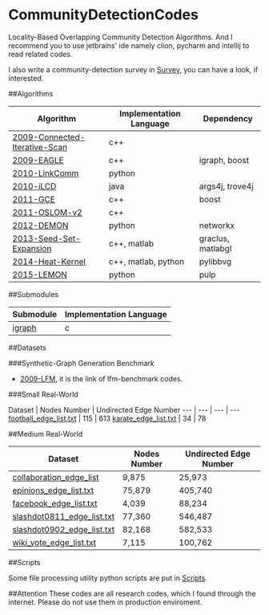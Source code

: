 # CommunityDetectionCodes
Locality-Based Overlapping Community Detection Algorithms. 
And I recommend you to use jetbrains' ide namely clion, pycharm and intellij to 
read related codes. 

I also write a community-detection survey in [Survey](Survey), you can have a look, if interested. 

##Algorithms

Algorithm | Implementation Language | Dependency
--- | --- | ---
[2009-Connected-Iterative-Scan](2009-Connected-Iterative-Scan) | c++ |
[2009-EAGLE](2009-EAGLE) | c++ | igraph, boost
[2010-LinkComm](2010-LinkCommunity) | python| 
[2010-iLCD](2010-iLCD) | java | args4j, trove4j
[2011-GCE](2011-GCE) | c++ | boost
[2011-OSLOM-v2](2011-OSLOM-v2) | c++ |
[2012-DEMON](2012-DEMON) | python | networkx
[2013-Seed-Set-Expansion](2013-Seed-Set-Expansion) | c++, matlab | graclus, matlabgl
[2014-Heat-Kernel](2014-Heat-Kernel) | c++, matlab, python | pylibbvg 
[2015-LEMON](2015-LEMON) | python | pulp


##Submodules

Submodule | Implementation Language
--- | ---
[igraph](https://github.com/igraph/igraph) | c

##Datasets

###Synthetic-Graph Generation Benchmark
- [2009-LFM](2009-LFM-Benchmark), it is the link of lfm-benchmark codes.


###Small Real-World

Dataset | Nodes Number | Undirected Edge Number
--- | --- | --- | --- 
[football_edge_list.txt](Datasets/football_edge_list.txt) | 115 | 613
[karate_edge_list.txt](Datasets/karate_edge_list.txt) | 34 | 78

##Medium Real-World

Dataset |  Nodes Number | Undirected Edge Number
--- | ---  | --- 
[collaboration_edge_list](Datasets/collaboration_edge_list.txt)  | 9,875 | 25,973
[epinions_edge_list.txt](Datasets/epinions_edge_list.txt)  | 75,879 | 405,740
[facebook_edge_list.txt](Datasets/facebook_edge_list.txt)  | 4,039 | 88,234
[slashdot0811_edge_list.txt](Datasets/slashdot0811_edge_list.txt)  | 77,360 | 546,487
[slashdot0902_edge_list.txt](Datasets/slashdot0902_edge_list.txt)  | 82,168 | 582,533
[wiki_vote_edge_list.txt](Datasets/wiki_vote_edge_list.txt)  | 7,115 | 100,762



##Scripts

Some file processing utility python scripts are put in [Scripts](Scripts).

##Attention
These codes are all research codes, which I found through the internet. Please do not use them in production enviroment.
